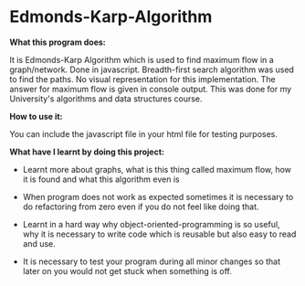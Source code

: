 # Edmonds-Karp-Algorithm
**What this program does:**

It is Edmonds-Karp Algorithm which is used to find maximum flow in a graph/network. Done in javascript. Breadth-first search algorithm was used to find the paths.
No visual representation for this implementation. The answer for maximum flow is given in console output. This was done for my University's algorithms and data structures course.

**How to use it:**

You can include the javascript file in your html file for testing purposes.

**What have I learnt by doing this project:**

* Learnt more about graphs, what is this thing called maximum flow, how it is found and what this algorithm even is

* When program does not work as expected sometimes it is necessary to do refactoring from zero even if you do not feel like doing that.

* Learnt in a hard way why object-oriented-programming is so useful, why it is necessary to write code which is reusable but also easy to read and use.

* It is necessary to test your program during all minor changes so that later on you would not get stuck when something is off.